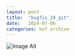 ```yaml
---
layout:	post
title:	"bugfix_24_git"
date:	2024-07-06
categories:	kof archive
---
```


![Image Alt](https://k0f.github.io/assets/bugfix_24_git)